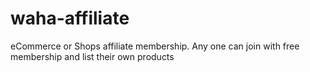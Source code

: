 # waha-affiliate
eCommerce or Shops affiliate membership. Any one can join with free membership and list their own products 
